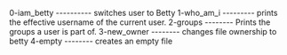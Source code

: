 0-iam_betty ----------  switches user to Betty
1-who_am_i  ---------  prints the effective username of the current user.
2-groups     -------- Prints the groups a user is part of.
3-new_owner -------- changes file ownership to betty
4-empty  --------  creates an empty file 
  

